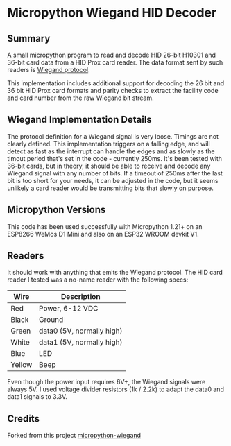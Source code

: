 # Micropython Wiegand HID Decoder

## Summary

A small micropython program to read and decode HID 26-bit H10301 and 36-bit card data from a HID Prox card reader.
The data format sent by such readers is [Wiegand protocol](https://en.wikipedia.org/wiki/Wiegand_interface).

This implementation includes additional support for decoding the 26 bit and 36 bit HID Prox card formats and parity checks to extract the facility code and card number from the raw Wiegand bit stream.

## Wiegand Implementation Details

The protocol definition for a Wiegand signal is very loose. Timings are not clearly defined. This implementation triggers on a falling edge, and will detect as fast as the interrupt can handle the edges and as slowly as the timout period that's set in the code - currently 250ms.
It's been tested with 36-bit cards, but in theory, it should be able to receive and decode any Wiegand signal with any number of bits.
If a timeout of 250ms after the last bit is too short for your needs, it can be adjusted in the code, but it seems unlikely a card reader would be transmitting bits that slowly on purpose.

## Micropython Versions

This code has been used successfully with Micropython 1.21+ on an ESP8266 WeMos D1 Mini and also on an ESP32 WROOM devkit V1.

## Readers

It should work with anything that emits the Wiegand protocol.
The HID card reader I tested was a no-name reader with the following specs:

| Wire | Description |
| ------ | ------------------------------ |
| Red | Power, 6-12 VDC |
| Black | Ground |
| Green | data0 (5V, normally high) |
| White | data1 (5V, normally high) |
| Blue | LED |
| Yellow | Beep |

Even though the power input requires 6V+, the Wiegand signals were always 5V. I used voltage divider resistors (1k / 2.2k) to adapt the data0 and data1 signals to 3.3V.

## Credits

Forked from this project [micropython-wiegand](https://github.com/pjz/micropython-wiegand)
